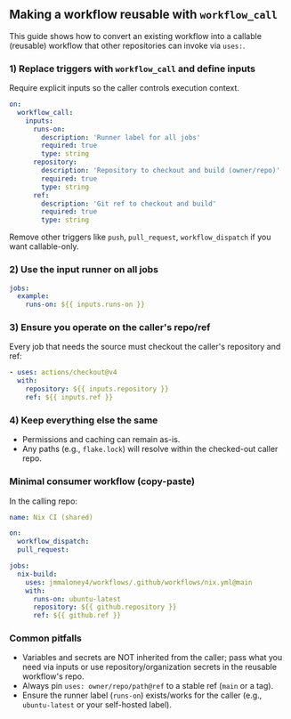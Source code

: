 ## Making a workflow reusable with `workflow_call`

This guide shows how to convert an existing workflow into a callable (reusable) workflow that other repositories can invoke via `uses:`.

### 1) Replace triggers with `workflow_call` and define inputs

Require explicit inputs so the caller controls execution context.

```yaml
on:
  workflow_call:
    inputs:
      runs-on:
        description: 'Runner label for all jobs'
        required: true
        type: string
      repository:
        description: 'Repository to checkout and build (owner/repo)'
        required: true
        type: string
      ref:
        description: 'Git ref to checkout and build'
        required: true
        type: string
```

Remove other triggers like `push`, `pull_request`, `workflow_dispatch` if you want callable-only.

### 2) Use the input runner on all jobs

```yaml
jobs:
  example:
    runs-on: ${{ inputs.runs-on }}
```

### 3) Ensure you operate on the caller's repo/ref

Every job that needs the source must checkout the caller's repository and ref:

```yaml
- uses: actions/checkout@v4
  with:
    repository: ${{ inputs.repository }}
    ref: ${{ inputs.ref }}
```

### 4) Keep everything else the same

- Permissions and caching can remain as-is.
- Any paths (e.g., `flake.lock`) will resolve within the checked-out caller repo.

### Minimal consumer workflow (copy-paste)

In the calling repo:

```yaml
name: Nix CI (shared)

on:
  workflow_dispatch:
  pull_request:

jobs:
  nix-build:
    uses: jmmaloney4/workflows/.github/workflows/nix.yml@main
    with:
      runs-on: ubuntu-latest
      repository: ${{ github.repository }}
      ref: ${{ github.ref }}
```

### Common pitfalls

- Variables and secrets are NOT inherited from the caller; pass what you need via inputs or use repository/organization secrets in the reusable workflow's repo.
- Always pin `uses: owner/repo/path@ref` to a stable ref (`main` or a tag).
- Ensure the runner label (`runs-on`) exists/works for the caller (e.g., `ubuntu-latest` or your self-hosted label).